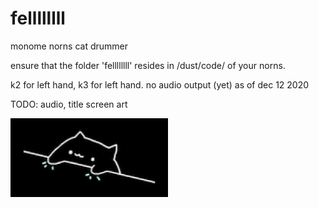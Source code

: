 # fellllllll
monome norns cat drummer

ensure that the folder 'fellllllll' resides in /dust/code/ of your norns.

k2 for left hand, k3 for left hand. no audio output (yet) as of dec 12 2020

TODO: 
audio,
title screen art

<img src = "both.PNG" width = "50%">
